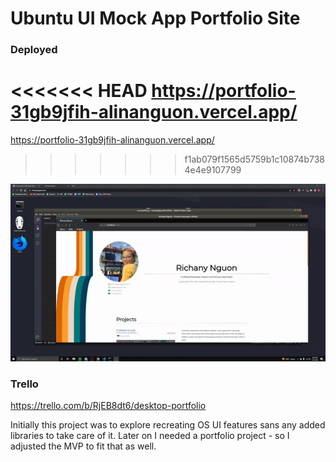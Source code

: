 # Ubuntu UI Mock App Portfolio Site  

### Deployed  
<<<<<<< HEAD
https://portfolio-31gb9jfih-alinanguon.vercel.app/
=======
https://portfolio-31gb9jfih-alinanguon.vercel.app/   
>>>>>>> f1ab079f1565d5759b1c10874b7384e4e9107799

![Screenshot of portfolio](./portfolio.gif)

### Trello  
https://trello.com/b/RjEB8dt6/desktop-portfolio  

Initially this project was to explore recreating OS UI features sans any added libraries to take care of it. Later on I needed a portfolio project - so I adjusted the MVP to fit that as well.
